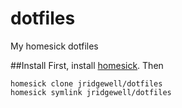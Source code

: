 dotfiles
========

My homesick dotfiles

##Install
First, install [homesick](https://github.com/technicalpickles/homesick). Then 

    homesick clone jridgewell/dotfiles
    homesick symlink jridgewell/dotfiles

